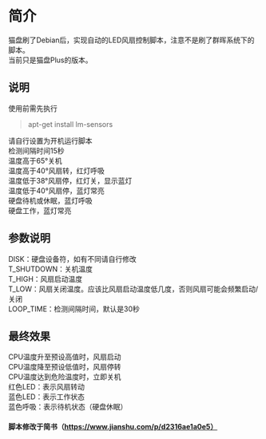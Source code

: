 # 简介
猫盘刷了Debian后，实现自动的LED风扇控制脚本，注意不是刷了群晖系统下的脚本。  
当前只是猫盘Plus的版本。 

## 说明
使用前需先执行  
> apt-get install lm-sensors

请自行设置为开机运行脚本  
检测间隔时间15秒  
温度高于65°关机  
温度高于40°风扇转，红灯呼吸  
温度低于38°风扇停，红灯关，显示蓝灯  
温度低于40°风扇停，蓝灯常亮  
硬盘待机或休眠，蓝灯呼吸  
硬盘工作，蓝灯常亮  

## 参数说明
DISK：硬盘设备符，如有不同请自行修改  
T_SHUTDOWN：关机温度  
T_HIGH：风扇启动温度  
T_LOW：风扇关闭温度。应该比风扇启动温度低几度，否则风扇可能会频繁启动/关闭  
LOOP_TIME：检测间隔时间，默认是30秒  

## 最终效果
CPU温度升至预设高值时，风扇启动  
CPU温度降至预设低值时，风扇停转  
CPU温度达到危险温度时，立即关机  
红色LED：表示风扇转动  
蓝色LED：表示工作状态  
蓝色呼吸：表示待机状态（硬盘休眠）  

#### 脚本修改于简书（https://www.jianshu.com/p/d2316ae1a0e5）  